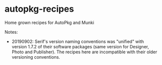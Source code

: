 # autopkg-recipes
Home grown recipes for AutoPkg and Munki

Notes:
- 20190902: Serif's version naming conventions was "unified" with version 1.7.2 of their software packages (same version for Designer, Photo and Publisher). The recipes here are incompatible with their older versioning conventions.
